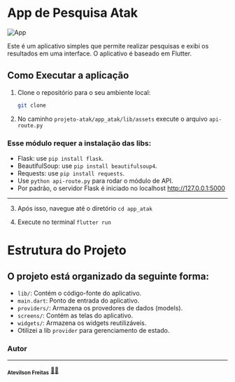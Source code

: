 # App de Pesquisa Atak

![App](projeto-atak/app_atak/lib/assets/app_atak.png)


Este é um aplicativo simples que permite realizar pesquisas e exibi os resultados em uma interface. O aplicativo é baseado em Flutter.

## Como Executar a aplicação

1. Clone o repositório para o seu ambiente local:

   ```bash
   git clone 
   ```

2. No caminho `projeto-atak/app_atak/lib/assets` execute o arquivo `api-route.py`

### Esse módulo requer a instalação das libs:

- Flask: use `pip install flask`.
- BeautifulSoup: use `pip install beautifulsoup4`.
- Requests: use `pip install requests`.
- Use `python api-route.py` para rodar o módulo de API.
- Por padrão, o servidor Flask é iniciado no localhost http://127.0.0.1:5000

---

3. Após isso, navegue até o diretório `cd app_atak`

3. Execute no terminal `flutter run`


# Estrutura do Projeto

## O projeto está organizado da seguinte forma:

- `lib/`: Contém o código-fonte do aplicativo.
- `main.dart`: Ponto de entrada do aplicativo.
- `providers/`: Armazena os provedores de dados (models).
- `screens/`: Contém as telas do aplicativo.
- `widgets/`: Armazena os widgets reutilizáveis.
-  Otilizei a lib `provider` para gerenciamento de estado.

### Autor
---

 <sub><b>Atevilson Freitas</b></sub></a> <a href="">🧑‍💻</a>